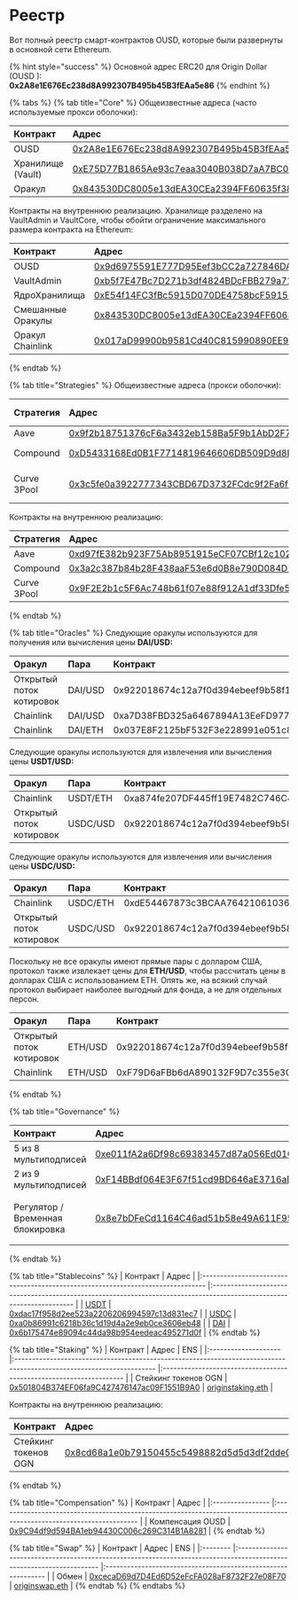 # Реестр

Вот полный реестр смарт-контрактов OUSD, которые были развернуты в основной сети Ethereum.

{% hint style="success" %}
Основной адрес ERC20 для Origin Dollar \(OUSD \):   
**0x2A8e1E676Ec238d8A992307B495b45B3fEAa5e86**
{% endhint %}

{% tabs %}
{% tab title="Core" %}
Общеизвестные адреса \(часто используемые прокси оболочки\):

| Контракт          | Адрес                                                                                                                 | ENS                                                               |
|:----------------- |:--------------------------------------------------------------------------------------------------------------------- |:----------------------------------------------------------------- |
| OUSD              | [0x2A8e1E676Ec238d8A992307B495b45B3fEAa5e86](https://etherscan.io/address/0x2A8e1E676Ec238d8A992307B495b45B3fEAa5e86) | [ousd.eth](https://etherscan.io/address/ousd.eth)                 |
| Хранилище (Vault) | [0xE75D77B1865Ae93c7eaa3040B038D7aA7BC02F70](https://etherscan.io/address/0xe75d77b1865ae93c7eaa3040b038d7aa7bc02f70) | [originvault.eth](https://etherscan.io/address/originvault.eth)   |
| Оракул            | [0x843530DC8005e13dEA30CEa2394FF60635f38cc4](https://etherscan.io/address/0x843530DC8005e13dEA30CEa2394FF60635f38cc4) | [originoracle.eth](https://etherscan.io/address/originoracle.eth) |

Контракты на внутреннюю реализацию. Хранилище разделено на VaultAdmin и VaultCore, чтобы обойти ограничение максимального размера контракта на Ethereum:

| Контракт          | Адрес                                                                                                                 |
|:----------------- |:--------------------------------------------------------------------------------------------------------------------- |
| OUSD              | [0x9d6975591E777D95Eef3bCC2a727846DA25d7083](https://etherscan.io/address/0x9d6975591E777D95Eef3bCC2a727846DA25d7083) |
| VaultAdmin        | [0xb5f7E47Bc7D271b3df4824BDcFBB279a719F8Ae6](https://etherscan.io/address/0xb5f7E47Bc7D271b3df4824BDcFBB279a719F8Ae6) |
| ЯдроХранилища     | [0xE54f14FC3fBc5915D070DE4758bcF591541BD1c3](https://etherscan.io/address/0xe54f14fc3fbc5915d070de4758bcf591541bd1c3) |
| Смешанные Оракулы | [0x843530DC8005e13dEA30CEa2394FF60635f38cc4](https://etherscan.io/address/0x843530DC8005e13dEA30CEa2394FF60635f38cc4) |
| Оракул Chainlink  | [0x017aD99900b9581Cd40C815990890EE9F0858246](https://etherscan.io/address/0x017aD99900b9581Cd40C815990890EE9F0858246) |
{% endtab %}

{% tab title="Strategies" %}
Общеизвестные адреса \(прокси оболочки\):

| Стратегия   | Адрес                                                                                                                 | Автоматическое размещение    |
|:----------- |:--------------------------------------------------------------------------------------------------------------------- |:---------------------------- |
| Aave        | [0x9f2b18751376cF6a3432eb158Ba5F9b1AbD2F7ce](https://etherscan.io/address/0x9f2b18751376cF6a3432eb158Ba5F9b1AbD2F7ce) | 100% DAI                     |
| Compound    | [0xD5433168Ed0B1F7714819646606DB509D9d8EC1f](https://etherscan.io/address/0xD5433168Ed0B1F7714819646606DB509D9d8EC1f) | 100% USDC и USDT             |
| Curve 3Pool | [0x3c5fe0a3922777343CBD67D3732FCdc9f2Fa6f2F](https://etherscan.io/address/0x3c5fe0a3922777343CBD67D3732FCdc9f2Fa6f2F) | Аллокация выбирается вручную |

Контракты на внутреннюю реализацию:

| Стратегия   | Адрес                                                                                                                 |
|:----------- |:--------------------------------------------------------------------------------------------------------------------- |
| Aave        | [0xd97fE382b923F75Ab8951915eCF07CBf12c102D4](https://etherscan.io/address/0xd97fE382b923F75Ab8951915eCF07CBf12c102D4) |
| Compound    | [0x3a2c387b84b28F438aaF53e6d0B8e790D084D1d1](https://etherscan.io/address/0x3a2c387b84b28F438aaF53e6d0B8e790D084D1d1) |
| Curve 3Pool | [0x9F2E2b1c5F6Ac748b61f07e88f912A1df33Dfe55](https://etherscan.io/address/0x9F2E2b1c5F6Ac748b61f07e88f912A1df33Dfe55) |
{% endtab %}

{% tab title="Oracles" %}
Следующие оракулы используются для получения или вычисления цены **DAI/USD:**

| Оракул                   | Пара    | Контракт                                   |
|:------------------------ |:------- |:------------------------------------------ |
| Открытый поток котировок | DAI/USD | 0x922018674c12a7f0d394ebeef9b58f186cde13c1 |
| Chainlink                | DAI/USD | 0xa7D38FBD325a6467894A13EeFD977aFE558bC1f0 |
| Chainlink                | DAI/ETH | 0x037E8F2125bF532F3e228991e051c8A7253B642c |

Следующие оракулы используются для извлечения или вычисления цены **USDT/USD:**

| **Оракул**               | Пара     | Контракт                                   |
|:------------------------ |:-------- |:------------------------------------------ |
| Chainlink                | USDT/ETH | 0xa874fe207DF445ff19E7482C746C4D3fD0CB9AcE |
| Открытый поток котировок | USDC/USD | 0x922018674c12a7f0d394ebeef9b58f186cde13c1 |

Следующие оракулы используются для извлечения или вычисления цены **USDC/USD:**

| **Оракул**               | Пара     | Контракт                                   |
|:------------------------ |:-------- |:------------------------------------------ |
| Chainlink                | USDC/ETH | 0xdE54467873c3BCAA76421061036053e371721708 |
| Открытый поток котировок | USDC/USD | 0x922018674c12a7f0d394ebeef9b58f186cde13c1 |

Поскольку не все оракулы имеют прямые пары с долларом США, протокол также извлекает цены для **ETH/USD**, чтобы рассчитать цены в долларах США с использованием ETH. Опять же, на всякий случай протокол выбирает наиболее выгодный для фонда, а не для отдельных персон.

| Оракул                   | Пара    | Контракт                                   |
|:------------------------ |:------- |:------------------------------------------ |
| Открытый поток котировок | ETH/USD | 0x922018674c12a7f0d394ebeef9b58f186cde13c1 |
| Chainlink                | ETH/USD | 0xF79D6aFBb6dA890132F9D7c355e3015f15F3406F |
{% endtab %}

{% tab title="Governance" %}

<table>
  <thead>
    <tr>
      <th style="text-align:left">Контракт</th>
      <th style="text-align:left">Адрес</th>
      <th style="text-align:left">ENS</th>
    </tr>
  </thead>
  <tbody>
    <tr>
      <td style="text-align:left">5 из 8 мультиподписей</td>
      <td style="text-align:left"><a href="https://etherscan.io/address/0xe011fA2a6Df98c69383457d87a056Ed0103aA352">0xe011fA2a6Df98c69383457d87a056Ed0103aA352</a>
      </td>
      <td style="text-align:left"><a href="https://etherscan.io/address/originprotocol.eth">originprotocol.eth</a>
      </td>
    </tr>
    <tr>
      <td style="text-align:left">2 из 9 мультиподписей</td>
      <td style="text-align:left"><a href="https://etherscan.io/address/0xF14BBdf064E3F67f51cd9BD646aE3716aD938FDC">0xF14BBdf064E3F67f51cd9BD646aE3716aD938FDC</a>
      </td>
      <td style="text-align:left"><a href="https://etherscan.io/address/originstrategist.eth">originstrategist.eth</a>
      </td>
    </tr>
    <tr>
      <td style="text-align:left">Регулятор / Временная блокировка</td>
      <td style="text-align:left"><a href="https://etherscan.io/address/0x8e7bDFeCd1164C46ad51b58e49A611F954D23377">0x8e7bDFeCd1164C46ad51b58e49A611F954D23377</a>
      </td>
      <td style="text-align:left">
        <p><a href="https://etherscan.io/address/origingovernor.eth">origingovernor.eth</a>
        </p>
        <p><a href="https://etherscan.io/address/origintimelock.eth">origintimelock.eth</a>
        </p>
      </td>
    </tr>
  </tbody>
</table>
{% endtab %}

{% tab title="Stablecoins" %}
| Контракт                                                                        | Адрес                                                                                                                 |
|:------------------------------------------------------------------------------- |:--------------------------------------------------------------------------------------------------------------------- |
| [USDT](https://etherscan.io/address/0x52BEBd3d7f37EC4284853Fd5861Ae71253A7F428) | [0xdac17f958d2ee523a2206206994597c13d831ec7](https://etherscan.io/address/0x52BEBd3d7f37EC4284853Fd5861Ae71253A7F428) |
| [USDC](https://etherscan.io/address/0x52BEBd3d7f37EC4284853Fd5861Ae71253A7F428) | [0xa0b86991c6218b36c1d19d4a2e9eb0ce3606eb48](https://etherscan.io/address/0x52BEBd3d7f37EC4284853Fd5861Ae71253A7F428) |
| [DAI](https://etherscan.io/address/0x52BEBd3d7f37EC4284853Fd5861Ae71253A7F428)  | [0x6b175474e89094c44da98b954eedeac495271d0f](https://etherscan.io/address/0x52BEBd3d7f37EC4284853Fd5861Ae71253A7F428) |
{% endtab %}

{% tab title="Staking" %}
| Контракт             | Адрес                                                                                                                 | ENS                                                                 |
|:-------------------- |:--------------------------------------------------------------------------------------------------------------------- |:------------------------------------------------------------------- |
| Стейкинг токенов OGN | [0x501804B374EF06fa9C427476147ac09F1551B9A0](https://etherscan.io/address/0x501804B374EF06fa9C427476147ac09F1551B9A0) | [originstaking.eth](https://etherscan.io/address/originstaking.eth) |

Контракты на внутреннюю реализацию:

| Контракт             | Адрес                                                                                                                 |
|:-------------------- |:--------------------------------------------------------------------------------------------------------------------- |
| Стейкинг токенов OGN | [0x8cd68a1e0b79150455c5498882d5d5d3df2dde08](https://etherscan.io/address/0x8cd68a1e0b79150455c5498882d5d5d3df2dde08) |
{% endtab %}

{% tab title="Compensation" %}
| Контракт         | Адрес                                                                                                                 |
|:---------------- |:--------------------------------------------------------------------------------------------------------------------- |
| Компенсация OUSD | [0x9C94df9d594BA1eb94430C006c269C314B1A8281](https://etherscan.io/address/0x9C94df9d594BA1eb94430C006c269C314B1A8281) |
{% endtab %}

{% tab title="Swap" %}
| Контракт | Адрес                                                                                                                 | ENS                                                           |
|:-------- |:--------------------------------------------------------------------------------------------------------------------- |:------------------------------------------------------------- |
| Обмен    | [0xcecaD69d7D4Ed6D52eFcFA028aF8732F27e08F70](https://etherscan.io/address/0xcecaD69d7D4Ed6D52eFcFA028aF8732F27e08F70) | [originswap.eth](https://etherscan.io/address/originswap.eth) |
{% endtab %}
{% endtabs %}



 

